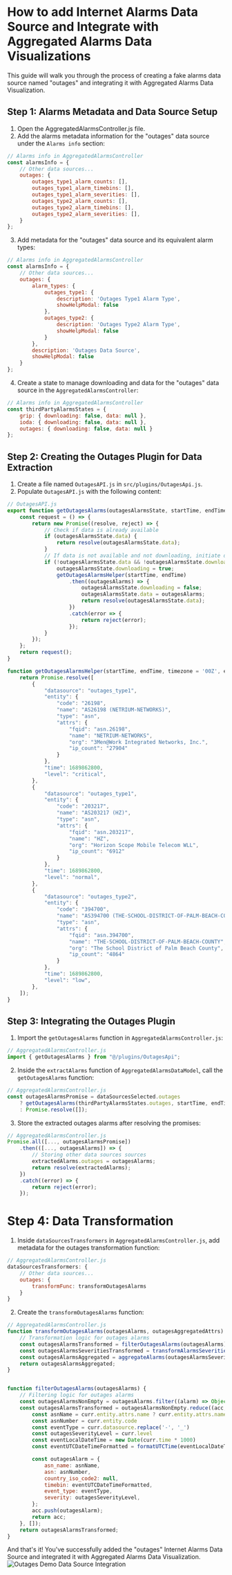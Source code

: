 # How to add Internet Alarms Data Source and Integrate with Aggregated Alarms Data Visualizations

This guide will walk you through the process of creating a fake alarms data source named "outages" and integrating it with Aggregated Alarms Data Visualization.

## Step 1: Alarms Metadata and Data Source Setup

1. Open the AggregatedAlarmsController.js file.
2. Add the alarms metadata information for the "outages" data source under the `Alarms info` section:
```javascript
// Alarms info in AggregatedAlarmsController
const alarmsInfo = {
    // Other data sources...
    outages: {
        outages_type1_alarm_counts: [],
        outages_type1_alarm_timebins: [],
        outages_type1_alarm_severities: [],
        outages_type2_alarm_counts: [],
        outages_type2_alarm_timebins: [],
        outages_type2_alarm_severities: [],
    }
};
```
3. Add metadata for the "outages" data source and its equivalent alarm types:
```javascript
// Alarms info in AggregatedAlarmsController
const alarmsInfo = {
    // Other data sources...
    outages: {
        alarm_types: {
            outages_type1: {
                description: 'Outages Type1 Alarm Type',
                showHelpModal: false
            },
            outages_type2: {
                description: 'Outages Type2 Alarm Type',
                showHelpModal: false
            }
        },
        description: 'Outages Data Source',
        showHelpModal: false
    }
};
```
4. Create a state to manage downloading and data for the "outages" data source in the `AggregatedAlarmsController`:
```javascript
// Alarms info in AggregatedAlarmsController
const thirdPartyAlarmsStates = {
    grip: { downloading: false, data: null },
    ioda: { downloading: false, data: null },
    outages: { downloading: false, data: null }
};
```
## Step 2: Creating the Outages Plugin for Data Extraction
1. Create a file named `OutagesAPI.js` in `src/plugins/OutagesApi.js`.
2. Populate `OutagesAPI.js` with the following content:
```javascript
// OutagesAPI.js
export function getOutagesAlarms(outagesAlarmsState, startTime, endTime) {
    const request = () => {
        return new Promise((resolve, reject) => {
            // Check if data is already available
            if (outagesAlarmsState.data) {
                return resolve(outagesAlarmsState.data);
            }
            // If data is not available and not downloading, initiate download
            if (!outagesAlarmsState.data && !outagesAlarmsState.downloading) {
                outagesAlarmsState.downloading = true;
                getOutagesAlarmsHelper(startTime, endTime)
                    .then((outagesAlarms) => {
                        outagesAlarmsState.downloading = false;
                        outagesAlarmsState.data = outagesAlarms;
                        return resolve(outagesAlarmsState.data);
                    })
                    .catch(error => {
                        return reject(error);
                    });
            }
        });
    };
    return request();
}

function getOutagesAlarmsHelper(startTime, endTime, timezone = '00Z', entityType = 'asn') {
    return Promise.resolve([
        {
            "datasource": "outages_type1",
            "entity": {
                "code": "26198",
                "name": "AS26198 (NETRIUM-NETWORKS)",
                "type": "asn",
                "attrs": {
                    "fqid": "asn.26198",
                    "name": "NETRIUM-NETWORKS",
                    "org": "3Men@Work Integrated Networks, Inc.",
                    "ip_count": "27904"
                }
            },
            "time": 1689862800,
            "level": "critical",
        },
        {
            "datasource": "outages_type1",
            "entity": {
                "code": "203217",
                "name": "AS203217 (HZ)",
                "type": "asn",
                "attrs": {
                    "fqid": "asn.203217",
                    "name": "HZ",
                    "org": "Horizon Scope Mobile Telecom WLL",
                    "ip_count": "6912"
                }
            },
            "time": 1689862800,
            "level": "normal",
        },
        {
            "datasource": "outages_type2",
            "entity": {
                "code": "394700",
                "name": "AS394700 (THE-SCHOOL-DISTRICT-OF-PALM-BEACH-COUNTY)",
                "type": "asn",
                "attrs": {
                    "fqid": "asn.394700",
                    "name": "THE-SCHOOL-DISTRICT-OF-PALM-BEACH-COUNTY",
                    "org": "The School District of Palm Beach County",
                    "ip_count": "4864"
                }
            },
            "time": 1689862800,
            "level": "low",
        },
    ]);
}
```
## Step 3: Integrating the Outages Plugin
1. Import the `getOutagesAlarms` function in `AggregatedAlarmsController.js`:
```javascript
// AggregatedAlarmsController.js
import { getOutagesAlarms } from "@/plugins/OutagesApi";
```
2. Inside the `extractAlarms` function of `AggregatedAlarmsDataModel`, call the `getOutagesAlarms` function:
```javascript
// AggregatedAlarmsController.js
const outagesAlarmsPromise = dataSourcesSelected.outages
    ? getOutagesAlarms(thirdPartyAlarmsStates.outages, startTime, endTime)
    : Promise.resolve([]);
```
3. Store the extracted outages alarms after resolving the promises:
```javascript
// AggregatedAlarmsController.js
Promise.all([..., outagesAlarmsPromise])
    .then(([..., outagesAlarms]) => {
        // Storing other data sources sources 
        extractedAlarms.outages = outagesAlarms;
        return resolve(extractedAlarms);
    })
    .catch((error) => {
        return reject(error);
    });
```
# Step 4: Data Transformation
1. Inside `dataSourcesTransformers` in `AggregatedAlarmsController.js`, add metadata for the outages transformation function:
```javascript
// AggregatedAlarmsController.js
dataSourcesTransformers: {
    // Other data sources...
    outages: {
        transformFunc: transformOutagesAlarms
    }
}
```
2. Create the `transformOutagesAlarms` function:
```javascript
// AggregatedAlarmsController.js
function transformOutagesAlarms(outagesAlarms, outagesAggregatedAttrs) {
    // Transformation logic for outages alarms
    const outagesAlarmsTransformed = filterOutagesAlarms(outagesAlarms);
    const outagesAlarmsSeveritiesTransformed = transformAlarmsSeverities(outagesAlarmsTransformed, outagesSeverityMapper)
    const outagesAlarmsAggregated = aggregateAlarms(outagesAlarmsSeveritiesTransformed, outagesAggregatedAttrs);
    return outagesAlarmsAggregated;
}


function filterOutagesAlarms(outagesAlarms) {
    // Filtering logic for outages alarms
    const outagesAlarmsNonEmpty = outagesAlarms.filter((alarm) => Object.keys(alarm).length)
    const outagesAlarmsTransformed = outagesAlarmsNonEmpty.reduce((acc, curr) => {
        const asnName = curr.entity.attrs.name ? curr.entity.attrs.name : curr.entity.attrs.org
        const asnNumber = curr.entity.code
        const eventType = curr.datasource.replace('-', '_')
        const outagesSeverityLevel = curr.level
        const eventLocalDateTime = new Date(curr.time * 1000)
        const eventUTCDateTimeFormatted = formatUTCTime(eventLocalDateTime, '00Z')

        const outagesAlarm = {
            asn_name: asnName,
            asn: asnNumber,
            country_iso_code2: null,
            timebin: eventUTCDateTimeFormatted,
            event_type: eventType,
            severity: outagesSeverityLevel,
        };
        acc.push(outagesAlarm);
        return acc;
    }, []);
    return outagesAlarmsTransformed;
}
```
And that's it! You've successfully added the "outages" Internet Alarms Data Source and integrated it with Aggregated Alarms Data Visualization.
![Outages Demo Data Source Integration](../../../assets/documentation/outages-demo-data-source-integration.png)
